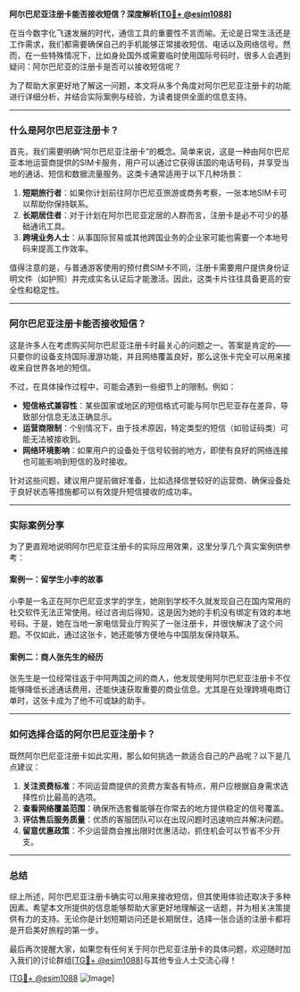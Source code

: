 **阿尔巴尼亚注册卡能否接收短信？深度解析[[TG💪+ @esim1088](https://t.me/s/esim1088)]**

在当今数字化飞速发展的时代，通信工具的重要性不言而喻。无论是日常生活还是工作需求，我们都需要确保自己的手机能够正常接收短信、电话以及网络信号。然而，在一些特殊情况下，比如身处国外或需要临时使用国际号码时，很多人会遇到疑问：阿尔巴尼亚的注册卡是否可以接收短信呢？

为了帮助大家更好地了解这一问题，本文将从多个角度对阿尔巴尼亚注册卡的功能进行详细分析，并结合实际案例与经验，为读者提供全面的信息支持。

---

### 什么是阿尔巴尼亚注册卡？

首先，我们需要明确“阿尔巴尼亚注册卡”的概念。简单来说，这是一种由阿尔巴尼亚本地运营商提供的SIM卡服务，用户可以通过它获得该国的电话号码，并享受当地的通话、短信和数据流量服务。这类卡通常适用于以下几种场景：

1. **短期旅行者**：如果你计划前往阿尔巴尼亚旅游或商务考察，一张本地SIM卡可以帮助你保持联系。
2. **长期居住者**：对于计划在阿尔巴尼亚定居的人群而言，注册卡是必不可少的基础通讯工具。
3. **跨境业务人士**：从事国际贸易或其他跨国业务的企业家可能也需要一个本地号码来提高工作效率。

值得注意的是，与普通游客使用的预付费SIM卡不同，注册卡需要用户提供身份证明文件（如护照）并完成实名认证后才能激活。因此，这类卡片往往具备更高的安全性和稳定性。

---

### 阿尔巴尼亚注册卡能否接收短信？

这是许多人在考虑购买阿尔巴尼亚注册卡时最关心的问题之一。答案是肯定的——只要你的设备支持国际漫游功能，并且网络覆盖良好，那么这张卡完全可以用来接收来自世界各地的短信。

不过，在具体操作过程中，可能会遇到一些细节上的限制。例如：

- **短信格式兼容性**：某些国家或地区的短信格式可能与阿尔巴尼亚存在差异，导致部分信息无法正确显示。
- **运营商限制**：个别情况下，由于技术原因，特定类型的短信（如验证码类）可能无法被接收到。
- **网络环境影响**：如果用户的设备处于信号较弱的地方，即使有良好的网络连接也可能影响到短信的及时接收。

针对这些问题，建议用户提前做好准备，比如选择信誉较好的运营商、确保设备处于良好状态等措施都可以有效提升短信接收的成功率。

---

### 实际案例分享

为了更直观地说明阿尔巴尼亚注册卡的实际应用效果，这里分享几个真实案例供参考：

#### 案例一：留学生小李的故事
小李是一名正在阿尔巴尼亚求学的学生，她刚到学校不久就发现自己在国内常用的社交软件无法正常使用。经过咨询后得知，这是因为她的手机没有绑定有效的本地号码。于是，她在当地一家电信营业厅购买了一张注册卡，并很快解决了这个问题。不仅如此，通过这张卡，她还能够方便地与中国朋友保持联系。

#### 案例二：商人张先生的经历
张先生是一位经常往返于中阿两国之间的商人，他发现使用阿尔巴尼亚注册卡不仅能够降低长途通话费用，还能快速获取重要的商业信息。尤其是在处理跨境电商订单时，这张卡成为了他不可或缺的助手。

---

### 如何选择合适的阿尔巴尼亚注册卡？

既然阿尔巴尼亚注册卡如此实用，那么如何挑选一款适合自己的产品呢？以下是几点建议：

1. **关注资费标准**：不同运营商提供的资费方案各有特点，用户应根据自身需求选择性价比最高的选项。
2. **查看网络覆盖范围**：确保所选套餐能够在你常去的地方提供稳定的信号覆盖。
3. **评估售后服务质量**：优质的客服团队可以在出现问题时迅速响应并解决问题。
4. **留意优惠政策**：不少运营商会推出限时优惠活动，抓住机会可以节省不少开支。

---

### 总结

综上所述，阿尔巴尼亚注册卡确实可以用来接收短信，但其使用体验还取决于多种因素。希望本文所提供的信息能够帮助大家更好地理解这一话题，并为相关决策提供有力的支持。无论你是计划短期访问还是长期居住，选择一张合适的注册卡都将是开启美好旅程的第一步。

最后再次提醒大家，如果您有任何关于阿尔巴尼亚注册卡的具体问题，欢迎随时加入我们的讨论群组[[TG💪+ @esim1088](https://t.me/s/esim1088)]与其他专业人士交流心得！

[[TG💪+ @esim1088](https://t.me/s/esim1088) ![Image](https://i.postimg.cc/4NQfJmqS/Snipaste-2025-05-13-00-14-12.png)]